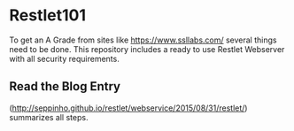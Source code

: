 # Restlet101

To get an A Grade from sites like https://www.ssllabs.com/ several things need to be done. This repository includes a ready to use Restlet Webserver with all security requirements. 

## Read the Blog Entry
(http://seppinho.github.io/restlet/webservice/2015/08/31/restlet/) summarizes all steps. 
